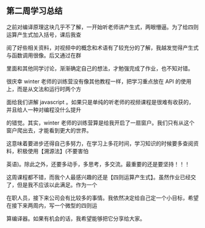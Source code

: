 ## 第二周学习总结

之前对编译原理这块几乎不了解，一开始听老师讲产生式，两眼懵逼。为了给四则运算产生式加入括号，课后我查

阅了好些相关资料，对视频中的概念和术语有了较充分的了解，我越发觉得产生式与函数调用很像。后又通过在群

里面和其他同学讨论，渐渐确定自己的想法，才勉强完成了作业，也不知对错。



很庆幸 winter 老师的训练营没有像其他教程一样，把学习重点放在 API 的使用上，而是从文法和运行时两个方

面给我们讲解 javascript 。如果只是单纯的听老师的视频课程是很难有收获的，并且给人一种对编程没什么提升

的错觉。其实，winter 老师的训练营算是给我开启了一扇窗户。我们只有从这个窗户爬出去，才能看到更大的世界。

这意味着要进步还得自己多努力，在学习上多花时间，学习知识的时候要多查阅资料，积极使用【溯源法】(不要害怕

英语)。除此之外，还要多动手，多思考，多交流。最重要的还是要坚持！！！



这周课程都不错，而我个人最感兴趣的还是【四则运算产生式】。虽然作业已经交了，但是我不应该以此满足。作为一个

在职人员，接下来公司会有比较多的事情。我依然决定给自己定一个小目标，希望在接下来两周内，写一个微型的四则运

算编译器。如果有机会的话，我希望能够把它分享给大家。